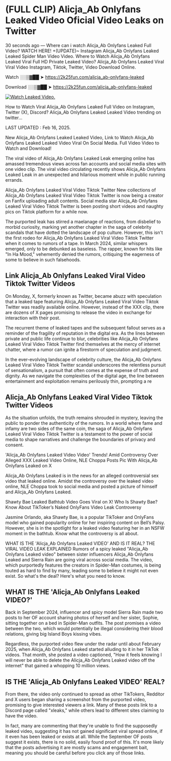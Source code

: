 # (FULL CLIP) Alicja_Ab Onlyfans Leaked Video Oficial Video Leaks on Twitter

30 seconds ago — Where can i watch Alicja_Ab Onlyfans Leaked Full Video? WATCH HERE! +(UPDATE)~ Instagram Alicja_Ab Onlyfans Leaked Leaked Spider Man Video Video. Where to Watch Alicja_Ab Onlyfans Leaked Viral Full HD Private Leaked Video? Alicja_Ab Onlyfans Leaked Viral Viral Video Instagram, Tiktok, Twitter, Video Download Online.

Watch ░░▒▓██ ➤ https://2k25fun.com/alicja_ab-onlyfans-leaked

Download ░░▒▓██ ➤ https://2k25fun.com/alicja_ab-onlyfans-leaked

[![Watch Leaked Video.](https://miro.medium.com/v2/resize:fit:828/format:webp/1*cilzJN44JGOrTw9NJCrNHA.gif "Watch Leaked Video")](https://2k25fun.com/alicja_ab-onlyfans-leaked)

How to Watch Viral Alicja_Ab Onlyfans Leaked Full Video on Instagram, Twitter (X), Discord? Alicja_Ab Onlyfans Leaked Leaked Video trending on twitter...

LAST UPDATED : Feb 16, 2025.

New Alicja_Ab Onlyfans Leaked Leaked Video, Link to Watch Alicja_Ab Onlyfans Leaked Leaked Video Viral On Social Media. Full Video Video to Watch and Download!

The viral video of Alicja_Ab Onlyfans Leaked Leak emerging online has amassed tremendous views across fan accounts and social media sites with one video clip. The viral video circulating recently shows Alicja_Ab Onlyfans Leaked Leak in an unexpected and hilarious moment while in public running errands.

Alicja_Ab Onlyfans Leaked Viral Video Tiktok Twitter New collections of Alicja_Ab Onlyfans Leaked Viral Video Tiktok Twitter is now being a creator on Fanfix uploading adult contents. Social media star Alicja_Ab Onlyfans Leaked Viral Video Tiktok Twitter is been posting short videos and naughty pics on Tiktok platform for a while now.

The purported leak has stirred a maelanage of reactions, from disbelief to morbid curiosity, marking yet another chapter in the saga of celebrity scandals that have dotted the landscape of pop culture. However, this isn't the first rodeo for Alicja_Ab Onlyfans Leaked Viral Video Tiktok Twitter when it comes to rumors of a tape. In March 2024, similar whispers emerged, only to be debunked as baseless. The rapper, known for hits like "In Ha Mood," vehemently denied the rumors, critiquing the eagerness of some to believe in such falsehoods.

## Link Alicja_Ab Onlyfans Leaked Viral Video Tiktok Twitter Videos

On Monday, X, formerly known as Twitter, became abuzz with speculation that a leaked tape featuring Alicja_Ab Onlyfans Leaked Viral Video Tiktok Twitter was readily available online. However, instead of the XXX clip, there are dozens of X pages promising to release the video in exchange for interaction with their post.

The recurrent theme of leaked tapes and the subsequent fallout serves as a reminder of the fragility of reputation in the digital era. As the lines between private and public life continue to blur, celebrities like Alicja_Ab Onlyfans Leaked Viral Video Tiktok Twitter find themselves at the mercy of internet chatter, where a rumor can ignite a firestorm of speculation and judgment.

In the ever-evolving landscape of celebrity culture, the Alicja_Ab Onlyfans Leaked Viral Video Tiktok Twitter scandal underscores the relentless pursuit of sensationalism, a pursuit that often comes at the expense of truth and dignity. As we navigate the complexities of the digital age, the line between entertainment and exploitation remains perilously thin, prompting a re

##  Alicja_Ab Onlyfans Leaked Viral Video Tiktok Twitter Videos

As the situation unfolds, the truth remains shrouded in mystery, leaving the public to ponder the authenticity of the rumors. In a world where fame and infamy are two sides of the same coin, the saga of Alicja_Ab Onlyfans Leaked Viral Video Tiktok Twitter is a testament to the power of social media to shape narratives and challenge the boundaries of privacy and consent.

'Alicja_Ab Onlyfans Leaked Video Video' Trends! Amid Controversy Over Alleged XXX Leaked Video Online, NLE Choppa Posts Pic With Alicja_Ab Onlyfans Leaked on X

Alicja_Ab Onlyfans Leaked is in the news for an alleged controversial sex video that leaked online. Amidst the controversy over the leaked video online, NLE Choppa took to social media and posted a picture of himself and Alicja_Ab Onlyfans Leaked.

Shawty Bae Leaked Bathtub Video Goes Viral on X! Who Is Shawty Bae? Know About TikToker’s Naked OnlyFans Video Leak Controversy

Jasmine Orlando, aka Shawty Bae, is a popular TikToker and OnlyFans model who gained popularity online for her inspiring content on Bell’s Palsy. However, she is in the spotlight for a leaked video featuring her in an NSFW moment in the bathtub. Know what the controversy is all about.

WHAT IS THE 'Alicja_Ab Onlyfans Leaked VIDEO' AND IS IT REAL? THE VIRAL VIDEO LEAK EXPLAINED Rumors of a spicy leaked "Alicja_Ab Onlyfans Leaked video" between sister influencers Alicja_Ab Onlyfans Leaked and Sierra Rain are going viral across social media. The video, which purportedly features the creators in Spider-Man costumes, is being touted as hard to find by many, leading some to believe it might not even exist. So what's the deal? Here's what you need to know.

## WHAT IS THE 'Alicja_Ab Onlyfans Leaked VIDEO?'

Back in September 2024, influencer and spicy model Sierra Rain made two posts to her OF account sharing photos of herself and her sister, Sophie, sitting together on a bed in Spider-Man outfits. The post promises a video between the two, which would potentially be illegal considering their blood relations, giving big Island Boys kissing vibes.

Regardless, the purported video flew under the radar until about February 2025, when Alicja_Ab Onlyfans Leaked started alluding to it in her TikTok videos. That month, she posted a video captioned, "How it feels knowing I will never be able to delete the Alicja_Ab Onlyfans Leaked video off the internet" that gained a whopping 10 million views.

## IS THE 'Alicja_Ab Onlyfans Leaked VIDEO' REAL?

From there, the video only continued to spread as other TikTokers, Redditor and X users began sharing a screenshot from the purported video, promising to give interested viewers a link. Many of these posts link to a Discord page called "xleaks," while others lead to different sites claiming to have the video.

In fact, many are commenting that they're unable to find the supposedly leaked video, suggesting it has not gained significant viral spread online, if it even has been leaked or exists at all. While the September OF posts suggest it exists, there is no solid, easily found proof of this. It's more likely that the posts advertising it are mostly scams and engagement bait, meaning you should be careful before you click any of those links.